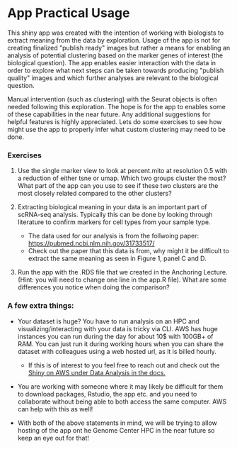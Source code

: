 # App Practical Usage
This shiny app was created with the intention of working with biologists to extract meaning from the data by exploration.
Usage of the app is not for creating finalized "publish ready" images but rather a means for enabling an analysis of 
potential clustering based on the marker genes of interest (the biological question). The app enables easier interaction
with the data in order to explore what next steps can be taken towards producing "publish quality" images and which 
further analyses are relevant to the biological question. 

Manual intervention (such as clustering) with the Seurat objects is often needed following this exploration. The hope 
is for the app to enables some of these capabilities in the near future. Any additional suggestions for helpful features
is highly appreciated. Lets do some exercises to see how might use the app to properly infer what custom clustering may 
need to be done.  


### Exercises
1) Use the single marker view to look at percent.mito at resolution 0.5 with a reduction of either tsne or umap. 
Which two groups cluster the most? What part of the app can you use to see if these two clusters are the most closely
related compared to the other clusters?

2) Extracting biological meaning in your data is an important part of scRNA-seq analysis. Typically this can be done by
looking through literature to confirm markers for cell types from your sample type. 
    - The data used for our analysis is from the follwoing paper: https://pubmed.ncbi.nlm.nih.gov/31733517/
    - Check out the paper that this data is from, why might it be difficult to extract the same meaning as seen in 
    Figure 1, panel C and D. 

3) Run the app with the .RDS file that we created in the Anchoring Lecture. (Hint: you will need to change one line
in the app.R file). What are some differences you notice when doing the comparison?



### A few extra things:
- Your dataset is huge? You have to run analysis on an HPC and visualizing/interacting with your data is tricky via CLI. 
AWS has huge instances you can run during the day for about 10$ with 100GB+ of RAM. You can just run it during working hours
when you can share the dataset with colleagues using a web hosted url, as it is billed hourly. 
    - If this is of interest to you feel free to reach out and check out the [Shiny on AWS under Data Analysis in the docs.](shiny_on_aws)
    
- You are working with someone where it may likely be difficult for them to download packages, Rstudio, the app etc. and 
you need to collaborate without being able to both access the same computer. AWS can help with this as well!

- With both of the above statements in mind, we will be trying to allow hosting of the app ont he Genome Center HPC in the 
near future so keep an eye out for that!